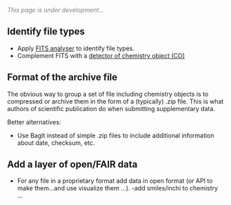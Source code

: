 
*<p style="color:#808080">This page is under development...</p>*
## Identify file types
- Apply [FITS analyser](https://projects.iq.harvard.edu/fits) to identify file types.
- Complement FITS with a [detector of chemistry object (CO)](chemisty_object_detector.md)

## Format of the archive file
The obvious way to group a set of file including chemistry objects is to compressed or archive them in the form of a (typically) .zip file. This is what authors of scientific publication do when submitting supplementary data.

Better alternatives:
- Use BagIt instead of simple .zip files to include additional information about date, checksum, etc.


## Add a layer of open/FAIR data 
- For any file in a proprietary format add data in open format (or API to make them...and use visualize them ...).
-add smiles/inchi to chemistry ...
